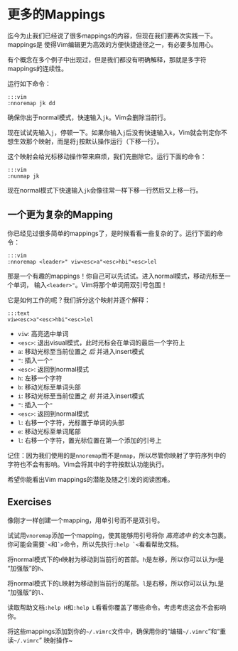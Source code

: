更多的Mappings
==============

迄今为止我们已经说了很多mappings的内容，但现在我们要再次实践一下。mappings是
使得Vim编辑更为高效的方便快捷途径之一，有必要多加用心。

有个概念在多个例子中出现过，但是我们都没有明确解释，那就是多字符mappings的连续性。

运行如下命令：

    :::vim
    :nnoremap jk dd

确保你出于normal模式，快速输入`jk`。Vim会删除当前行。

现在试试先输入`j`，停顿一下。如果你输入`j`后没有快速输入`k`，Vim就会判定你不想生效那个映射，而是将`j`按默认操作运行（下移一行）。

这个映射会给光标移动操作带来麻烦，我们先删除它。运行下面的命令：

    :::vim
    :nunmap jk

现在normal模式下快速输入`jk`会像往常一样下移一行然后又上移一行。

一个更为复杂的Mapping
---------------------

你已经见过很多简单的mappings了，是时候看看一些复杂的了。运行下面的命令：

    :::vim
    :nnoremap <leader>" viw<esc>a"<esc>hbi"<esc>lel

那是一个有趣的mappings！你自己可以先试试。进入normal模式，移动光标至一个单词，
输入`<leader>"`。Vim将那个单词用双引号包围！

它是如何工作的呢？我们拆分这个映射并逐个解释：

    :::text
    viw<esc>a"<esc>hbi"<esc>lel

* `viw`: 高亮选中单词
* `<esc>`: 退出visual模式，此时光标会在单词的最后一个字符上
* `a`: 移动光标至当前位置之 *后* 并进入insert模式
* `"`: 插入一个`"`
* `<esc>`: 返回到normal模式
* `h`: 左移一个字符
* `b`: 移动光标至单词头部
* `i`: 移动光标至当前位置之 *前* 并进入insert模式
* `"`: 插入一个`"`
* `<esc>`: 返回到normal模式
* `l`: 右移一个字符，光标置于单词的头部
* `e`: 移动光标至单词尾部
* `l`: 右移一个字符，置光标位置在第一个添加的引号上

记住：因为我们使用的是`nnoremap`而不是`nmap`，所以尽管你映射了字符序列中的字符也不会有影响。Vim会将其中的字符按默认功能执行。

希望你能看出Vim mappings的潜能及随之引发的阅读困难。

Exercises
---------

像刚才一样创建一个mapping，用单引号而不是双引号。

试试用`vnoremap`添加一个mapping，使其能够用引号将你 *高亮选中* 的文本包裹。
你可能会需要`` `< ``和`` `> ``命令，所以先执行`` :help `< ``看看帮助文档。

将normal模式下的`H`映射为移动到当前行的首部。`h`是左移，所以你可以认为`H`是
“加强版”的`h`、

将normal模式下的`L`映射为移动到当前行的尾部。`l`是右移，所以你可以认为`L`是
“加强版”的`l`、

读取帮助文档`:help H`和`:help L`看看你覆盖了哪些命令。考虑考虑这会不会影响你。

将这些mappings添加到你的`~/.vimrc`文件中，确保用你的“编辑`~/.vimrc`”和“重读`~/.vimrc`”
映射操作~

